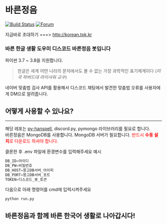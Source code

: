# 바른정음
[![Build Status](https://travis-ci.org/joemccann/dillinger.svg?branch=master)](https://travis-ci.org/joemccann/dillinger)
[![Forum](https://discordapp.com/api/guilds/352896116812939264/widget.png)](http://forum.tpk.kr)

지금바로 초대하기 ===> http://korean.tpk.kr

### 바른 한글 생활 도우미 디스코드 바른정음 봇입니다
파이썬 3.7 ~ 3.8을 지원합니다.
> 한글은 세계 어떤 나라의 문자에서도 볼 수 없는 가장 과학적인 표기체계이다
> (_미국 하버드대 라이샤워 교수_) <br/>

네이버 맞춤법 검사 API를 활용해서 디스코드 채팅에서 발견한 맞춤법 오류를 사용자에게 DM으로 알려줍니다.
## 어떻게 사용할 수 있나요?
-----
해당 레포는 [py-hanspell](https://github.com/ssut/py-hanspell), discord.py, pymongo 라이브러리를 필요로 합니다.<br/>
바른정음은 MongoDB를 사용합니다. MongoDB 서버가 필요합니다.
<span style="color:red">반드시 **수동 설치**로 다운로드 하셔야 합니다<span>.
 
클론한 후 .env 파일에 환경변수를 입력해주세요
예시
```python
DB_ID=아이디
DB_PW=비밀번호
DB_HOST=몽고DB서버_아이피
DB_PORT=몽고DB서버_포트
TOKEN=디스코드_봇_토큰
```
다음으로 아래 명령어를 cmd에 입력시켜주세요
```python
python run.py
```
## 바른정음과 함께 바른 한국어 생활로 나아갑시다!
